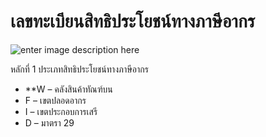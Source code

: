 เลขทะเบียนสิทธิประโยชน์ทางภาษีอากร
==

![enter image description here](https://github.com/yosarawut/ThaiCustomsClearanceHandbook/raw/master/e-tax-manual/img/tax-incentive-no-1.jpg)

หลักที่ 1 ประเภทสิทธิประโยชน์ทางภาษีอากร 
* **W – คลังสินค้าทัณฑ์บน
* F – เขตปลอดอากร
* I – เขตประกอบการเสรี
* D – มาตรา  29
<!--stackedit_data:
eyJoaXN0b3J5IjpbNzczNTQ0MzA5LC0xNjA0ODI3MzIxXX0=
-->